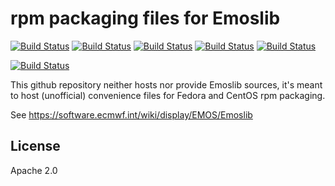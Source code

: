 # rpm packaging files for Emoslib

[![Build Status](https://badges.herokuapp.com/travis/ARPA-SIMC/libemos-rpm?branch=master&env=DOCKER_IMAGE=centos:7&label=centos7)](https://travis-ci.org/ARPA-SIMC/libemos-rpm)
[![Build Status](https://badges.herokuapp.com/travis/ARPA-SIMC/libemos-rpm?branch=master&env=DOCKER_IMAGE=fedora:28&label=fedora28)](https://travis-ci.org/ARPA-SIMC/libemos-rpm)
[![Build Status](https://badges.herokuapp.com/travis/ARPA-SIMC/libemos-rpm?branch=master&env=DOCKER_IMAGE=fedora:29&label=fedora29)](https://travis-ci.org/ARPA-SIMC/libemos-rpm)
[![Build Status](https://badges.herokuapp.com/travis/ARPA-SIMC/libemos-rpm?branch=master&env=DOCKER_IMAGE=fedora:30&label=fedora30)](https://travis-ci.org/ARPA-SIMC/libemos-rpm)
[![Build Status](https://badges.herokuapp.com/travis/ARPA-SIMC/libemos-rpm?branch=master&env=DOCKER_IMAGE=fedora:rawhide&label=fedorarawhide)](https://travis-ci.org/ARPA-SIMC/libemos-rpm)

[![Build Status](https://copr.fedorainfracloud.org/coprs/simc/stable/package/libemos/status_image/last_build.png)](https://copr.fedorainfracloud.org/coprs/simc/stable/package/libemos/)

This github repository neither hosts nor provide Emoslib sources, it's meant to
host (unofficial) convenience files for Fedora and CentOS rpm packaging.

See https://software.ecmwf.int/wiki/display/EMOS/Emoslib

## License

Apache 2.0
